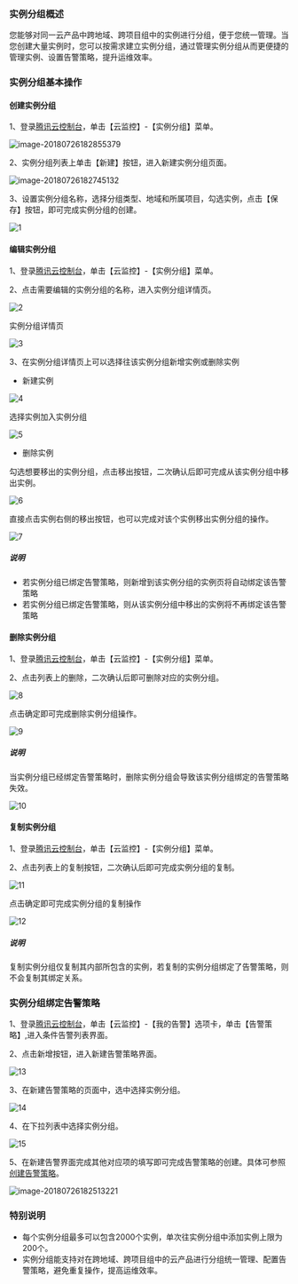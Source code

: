 ### 实例分组概述

您能够对同一云产品中跨地域、跨项目组中的实例进行分组，便于您统一管理。当您创建大量实例时，您可以按需求建立实例分组，通过管理实例分组从而更便捷的管理实例、设置告警策略，提升运维效率。



### 实例分组基本操作

#### 创建实例分组

1、登录[腾讯云控制台](https://console.cloud.tencent.com/monitor/)，单击【云监控】-【实例分组】菜单。

![image-20180726182855379](https://ws4.sinaimg.cn/large/006tKfTcgy1ftnfx1d02dj30w20fgwfx.jpg)

2、实例分组列表上单击【新建】按钮，进入新建实例分组页面。

![image-20180726182745132](https://ws3.sinaimg.cn/large/006tKfTcgy1ftnfvtfc6yj31kw0q5td4.jpg)

3、设置实例分组名称，选择分组类型、地域和所属项目，勾选实例，点击【保存】按钮，即可完成实例分组的创建。

![1](https://ws1.sinaimg.cn/large/006tKfTcgy1ftnh2ued83j317y0min1p.jpg)

#### 编辑实例分组

1、登录[腾讯云控制台](https://console.cloud.tencent.com/monitor/)，单击【云监控】-【实例分组】菜单。

2、点击需要编辑的实例分组的名称，进入实例分组详情页。

![2](https://ws1.sinaimg.cn/large/006tKfTcgy1ftnh31ihc0j31kw0nqagy.jpg)

实例分组详情页

![3](https://ws3.sinaimg.cn/large/006tKfTcgy1ftnies0ccbj317m0h4q7p.jpg)

3、在实例分组详情页上可以选择往该实例分组新增实例或删除实例

- 新建实例

![4](https://ws1.sinaimg.cn/large/006tKfTcgy1ftnif8e1qrj31kw0nqtfn.jpg)

选择实例加入实例分组

![5](https://ws2.sinaimg.cn/large/006tKfTcgy1ftnif5qv1cj317i0jj435.jpg)

* 删除实例

勾选想要移出的实例分组，点击移出按钮，二次确认后即可完成从该实例分组中移出实例。

![6](https://ws4.sinaimg.cn/large/006tKfTcgy1ftnifob69qj317k0k8q95.jpg)

直接点击实例右侧的移出按钮，也可以完成对该个实例移出实例分组的操作。

![7](https://ws4.sinaimg.cn/large/006tKfTcgy1ftnifvc5zwj317y0kk0yz.jpg)

##### 说明

* 若实例分组已绑定告警策略，则新增到该实例分组的实例页将自动绑定该告警策略
* 若实例分组已绑定告警策略，则从该实例分组中移出的实例将不再绑定该告警策略

#### 删除实例分组

1、登录[腾讯云控制台](https://console.cloud.tencent.com/monitor/)，单击【云监控】-【实例分组】菜单。

2、点击列表上的删除，二次确认后即可删除对应的实例分组。

![8](https://ws4.sinaimg.cn/large/006tKfTcgy1ftnig0v73bj31kw0nqgsj.jpg)

点击确定即可完成删除实例分组操作。

![9](https://ws4.sinaimg.cn/large/006tKfTcgy1ftnig60d08j31kw0ppgr5.jpg)

##### 说明

当实例分组已经绑定告警策略时，删除实例分组会导致该实例分组绑定的告警策略失效。

![10](https://ws3.sinaimg.cn/large/006tKfTcgy1ftnigb98hjj31kw0qvjy3.jpg)

#### 复制实例分组

1、登录[腾讯云控制台](https://console.cloud.tencent.com/monitor/)，单击【云监控】-【实例分组】菜单。

2、点击列表上的复制按钮，二次确认后即可完成实例分组的复制。

![11](https://ws2.sinaimg.cn/large/006tKfTcgy1ftniggqxxwj31kw0nqn43.jpg)

点击确定即可完成实例分组的复制操作

![12](https://ws4.sinaimg.cn/large/006tKfTcgy1ftnigmdhwvj31kw0plaem.jpg)

##### 说明

复制实例分组仅复制其内部所包含的实例，若复制的实例分组绑定了告警策略，则不会复制其绑定关系。



### 实例分组绑定告警策略

1、登录[腾讯云控制台](https://console.cloud.tencent.com/monitor/)，单击【云监控】-【我的告警】选项卡，单击【告警策略】,进入条件告警列表界面。

2、点击新增按钮，进入新建告警策略界面。

![13](https://ws3.sinaimg.cn/large/006tKfTcgy1ftnigs1n9bj31kw0on12l.jpg)

3、在新建告警策略的页面中，选中选择实例分组。

![14](https://ws2.sinaimg.cn/large/006tKfTcgy1ftnigwpobaj31kw0onq9f.jpg)

4、在下拉列表中选择实例分组。

![15](https://ws4.sinaimg.cn/large/006tKfTcgy1ftnih2jwimj31kw0ndn3l.jpg)

5、在新建告警界面完成其他对应项的填写即可完成告警策略的创建。具体可参照[创建告警策略](https://cloud.tencent.com/document/product/248/6215)。

![image-20180726182513221](https://ws3.sinaimg.cn/large/006tKfTcgy1ftnft4lzn4j31kw0s8n38.jpg)



### 特别说明

- 每个实例分组最多可以包含2000个实例，单次往实例分组中添加实例上限为200个。
- 实例分组能支持对在跨地域、跨项目组中的云产品进行分组统一管理、配置告警策略，避免重复操作，提高运维效率。



























